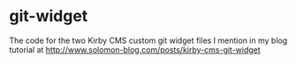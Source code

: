 # git-widget
The code for the two Kirby CMS custom git widget files I mention in my blog tutorial at http://www.solomon-blog.com/posts/kirby-cms-git-widget
